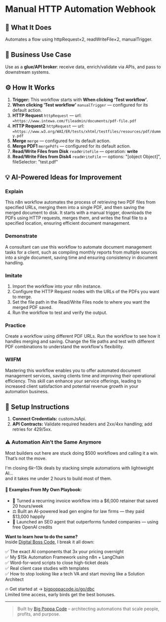 # Manual HTTP Automation Webhook
  ## 🚀 What It Does
  Automates a flow using httpRequest×2, readWriteFile×2, manualTrigger.
  
  ## 💼 Business Use Case
  Use as a **glue/API broker**: receive data, enrich/validate via APIs, and pass to downstream systems.
  
  ## ⚙️ How It Works
  1. **Trigger:** This workflow starts with **When clicking ‘Test workflow’**.
  2. **When clicking ‘Test workflow’** `manualTrigger` — configured for its default action.
3. **HTTP Request** `httpRequest` — url: `=https://www.intewa.com/fileadmin/documents/pdf-file.pdf`
4. **HTTP Request2** `httpRequest` — url: `=https://www.w3.org/WAI/ER/tests/xhtml/testfiles/resources/pdf/dummy.pdf`
5. **Merge** `merge` — configured for its default action.
6. **Merge PDF1** `mergePdfs` — configured for its default action.
7. **Read/Write Files from Disk** `readWriteFile` — operation: **write**
8. **Read/Write Files from Disk4** `readWriteFile` — options: "[object Object]", fileSelector: "test.pdf"
  
  ## 💡 AI-Powered Ideas for Improvement
  ### Explain
This n8n workflow automates the process of retrieving two PDF files from specified URLs, merging them into a single PDF, and then saving the merged document to disk. It starts with a manual trigger, downloads the PDFs using HTTP requests, merges them, and writes the final file to a specified location, ensuring efficient document management.

### Demonstrate
A consultant can use this workflow to automate document management tasks for a client, such as compiling monthly reports from multiple sources into a single document, saving time and ensuring consistency in document handling.

### Imitate
1. Import the workflow into your n8n instance.
2. Configure the HTTP Request nodes with the URLs of the PDFs you want to merge.
3. Set the file path in the Read/Write Files node to where you want the merged PDF saved.
4. Run the workflow to test and verify the output.

### Practice
Create a workflow using different PDF URLs. Run the workflow to see how it handles merging and saving. Change the file paths and test with different PDF combinations to understand the workflow's flexibility.

### WIIFM
Mastering this workflow enables you to offer automated document management services, saving clients time and improving their operational efficiency. This skill can enhance your service offerings, leading to increased client satisfaction and potential revenue growth in your automation business.
  
  ## 🔧 Setup Instructions
  1. **Connect Credentials:** customJsApi.
2. **API Contracts:** Validate required headers and 2xx/4xx handling; add retries for 429/5xx.
  
### ⚠️ Automation Ain’t the Same Anymore

Most builders out here are stuck doing $500 workflows and calling it a win.  
That’s not the move.  

I'm closing $6k–$13k deals by stacking simple automations with lightweight AI...  
and it takes me under 2 hours to build most of them.

#### 🧠 Examples From My Own Playbook:
- 🔁 Turned a recurring invoice workflow into a $6,000 retainer that saved 20 hours/week  
- ⚖️ Built an AI-powered lead gen engine for law firms — they paid $13,000 happily  
- 🚀 Launched an SEO agent that outperforms funded companies — using free OpenAI credits  

**Want to learn how to do the same?**  
Inside [Digital Boss Code](https://bigpoppacode.io/go/dbc), I break it all down:

✅ The exact AI components that 3x your pricing overnight  
✅ My $15k Automation Framework using n8n + LangChain  
✅ Word-for-word scripts to close high-ticket deals  
✅ Real client case studies with templates  
✅ How to stop looking like a tech VA and start moving like a Solution Architect  

🔥 Get started at → [bigpoppacode.io/go/dbc](https://bigpoppacode.io/go/dbc)  
Limited time access, early birds get the best bonuses.

---
> Built by [Big Poppa Code](https://bigpoppacode.io) – architecting automations that scale people, profits, and purpose.
  